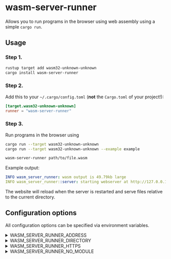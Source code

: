 # wasm-server-runner

Allows you to run programs in the browser using web assembly using a simple `cargo run`.

## Usage

### Step 1.

```sh
rustup target add wasm32-unknown-unknown
cargo install wasm-server-runner
```

### Step 2.

Add this to your `~/.cargo/config.toml` (**not** the `Cargo.toml` of your project!):

```toml
[target.wasm32-unknown-unknown]
runner = "wasm-server-runner"
```

### Step 3.

Run programs in the browser using
```sh
cargo run --target wasm32-unknown-unknown
cargo run --target wasm32-unknown-unknown --example example

wasm-server-runner path/to/file.wasm
```

Example output:
```yaml
INFO wasm_server_runner: wasm output is 49.79kb large
INFO wasm_server_runner::server: starting webserver at http://127.0.0.1:1334
```

The website will reload when the server is restarted and serve files relative to the current directory.

## Configuration options

All configuration options can be specified via environment variables.

<details>
<summary>WASM_SERVER_RUNNER_ADDRESS</summary>

Default: `127.0.0.1`

Control the address that the server listens on. Set to `0.0.0.0` to allow access from anywhere.

</details>

<details>
<summary>WASM_SERVER_RUNNER_DIRECTORY</summary>

Default: `.`

Can be used to specify where relative path requests are loaded from.

If there is an `index.html` file within this directory it will be used instead of [the
default](static/index.html).

</details>

<details>
<summary>WASM_SERVER_RUNNER_HTTPS</summary>

Default: `false`

Controls whether https is used.

</details>

<details>
<summary>WASM_SERVER_RUNNER_NO_MODULE</summary>

Default: `false`

Controls whether the wasm-bindgen output uses `module`s or not.
</details>

